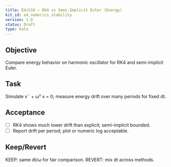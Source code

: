 ```yaml
---
title: E4/k16 — RK4 vs Semi-Implicit Euler (Energy)
kit_id: e4_numerics_stability
version: 1.0
status: Draft
type: kata
---
```

## Objective
Compare energy behavior on harmonic oscillator for RK4 and semi-implicit Euler.
## Task
Simulate x¨ + ω² x = 0; measure energy drift over many periods for fixed dt.
## Acceptance
- [ ] RK4 shows much lower drift than explicit; semi-implicit bounded.
- [ ] Report drift per period; plot or numeric log acceptable.
## Keep/Revert
KEEP: same dt/ω for fair comparison. REVERT: mix dt across methods.